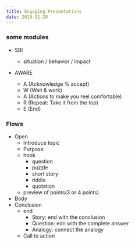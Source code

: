 ```yaml
---
title: Engaging Presentations
date: 2019-11-28
---
```


### some modules

 - SBI
   - situation / behavior / impact

 - AWARE
   - A (Acknowledge % accept)
   - W (Wait & work)
   - A (Actions to make you reel comfortable)
   - R (Repeat: Take it from the top)
   - E (End)

### Flows

 - Open
    - Introduce topic
    - Purpose
    - hook
      - question
      - puzzle
      - short story
      - riddle
      - quotation
    - preview of points(3 or 4 points)
 - Body
 - Conclusion
     - end
       - Story: end with the conclusion
       - Question: edn with the complete answer
       - Analogy: connect the analogy
     - Call to action
